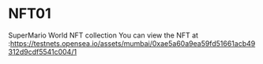 # NFT01
SuperMario World NFT collection
You can view the NFT at :https://testnets.opensea.io/assets/mumbai/0xae5a60a9ea59fd51661acb49312d9cdf5541c004/1
